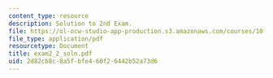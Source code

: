 ```yaml
---
content_type: resource
description: Solution to 2nd Exam.
file: https://ol-ocw-studio-app-production.s3.amazonaws.com/courses/10-40-chemical-engineering-thermodynamics-fall-2003/2d82cb8c8a5fbfe460f26442b52a73d6_exam2_2_soln.pdf
file_type: application/pdf
resourcetype: Document
title: exam2_2_soln.pdf
uid: 2d82cb8c-8a5f-bfe4-60f2-6442b52a73d6
---
```

